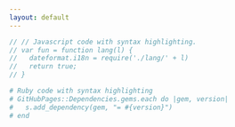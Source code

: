 ```yaml
---
layout: default
---
```



<!-- [Link to another page](./another-page.html). -->


```js
// // Javascript code with syntax highlighting.
// var fun = function lang(l) {
//   dateformat.i18n = require('./lang/' + l)
//   return true;
// }
```

```ruby
# Ruby code with syntax highlighting
# GitHubPages::Dependencies.gems.each do |gem, version|
#   s.add_dependency(gem, "= #{version}")
# end
```


<!-- ### Small image

![Octocat](https://github.githubassets.com/images/icons/emoji/octocat.png)

### Large image

![Branching](https://guides.github.com/activities/hello-world/branching.png) -->



